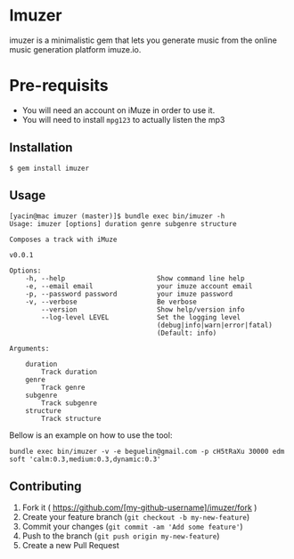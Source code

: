 # Imuzer

imuzer is a minimalistic gem that lets you generate music from the online music generation platform imuze.io.

# Pre-requisits

* You will need an account on iMuze in order to use it.
* You will need to install `mpg123` to actually listen the mp3

## Installation

    $ gem install imuzer

## Usage

    [yacin@mac imuzer (master)]$ bundle exec bin/imuzer -h
    Usage: imuzer [options] duration genre subgenre structure

    Composes a track with iMuze

    v0.0.1

    Options:
        -h, --help                       Show command line help
        -e, --email email                your imuze account email
        -p, --password password          your imuze password
        -v, --verbose                    Be verbose
            --version                    Show help/version info
            --log-level LEVEL            Set the logging level
                                         (debug|info|warn|error|fatal)
                                         (Default: info)

    Arguments:

        duration
            Track duration
        genre
            Track genre
        subgenre
            Track subgenre
        structure
            Track structure

Bellow is an example on how to use the tool:

    bundle exec bin/imuzer -v -e beguelin@gmail.com -p cH5tRaXu 30000 edm soft 'calm:0.3,medium:0.3,dynamic:0.3'

## Contributing

1. Fork it ( https://github.com/[my-github-username]/imuzer/fork )
2. Create your feature branch (`git checkout -b my-new-feature`)
3. Commit your changes (`git commit -am 'Add some feature'`)
4. Push to the branch (`git push origin my-new-feature`)
5. Create a new Pull Request
